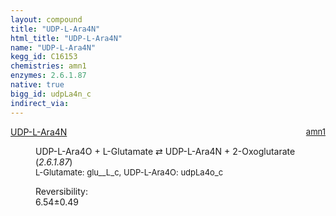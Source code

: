 ```yaml
---
layout: compound
title: "UDP-L-Ara4N"
html_title: "UDP-L-Ara4N"
name: "UDP-L-Ara4N"
kegg_id: C16153
chemistries: amn1
enzymes: 2.6.1.87
native: true
bigg_id: udpLa4n_c
indirect_via: 
---
```

<dl><dt class='rs-product'><a href='/compounds/C16153' class='link-dark' data-bs-toggle='tooltip' data-bs-html='true' data-bs-title='KEGG: C16153'>UDP-L-Ara4N</a><span style='float: right; max-width: 40%'><a href='/chemistries/amn1' class='link-dark opacity-50' style='font-size: small; word-wrap: anywhere;'>amn1</a></span></dt><dd><p>UDP-L-Ara4O + L-Glutamate &#8644; UDP-L-Ara4N + 2-Oxoglutarate (<i>2.6.1.87</i>)<br /><span style='font-size: small;'><span data-bs-toggle='tooltip' data-bs-html='true' data-bs-title='KEGG: C00025'>L-Glutamate</span>: glu__L_c, <span data-bs-toggle='tooltip' data-bs-html='true' data-bs-title='KEGG: C16155'>UDP-L-Ara4O</span>: udpLa4o_c</span><br /><div class="reversibility_info">Reversibility: <div class="progress"><div class="progress-bar bg-success" role="progressbar" style="width: 0%" aria-valuenow="0" aria-valuemin="0" aria-valuemax="100"></div></div><span>6.54&plusmn;0.49</span><div class="progress"><div class="progress-bar bg-danger" role="progressbar" style="width: 65.38%" aria-valuenow="6.537515509948882" aria-valuemin="0" aria-valuemax="10"></div><div class="progress-bar bg-warning" role="progressbar" style="width: 4.89%" aria-valuenow="6.537515509948882" aria-valuemin="0" aria-valuemax="10"></div></div></div></p><dl></dl></dd></dl>